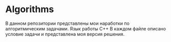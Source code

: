 # Algorithms
В данном репозитории представлены мои наработки по алгоритмическим задачами.
Язык работы C++
В каждом файле описано условие задачи и представлена моя версия решения.
